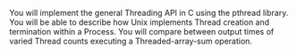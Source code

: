 You will implement the general Threading API in C using the pthread library. You
will be able to describe how Unix implements Thread creation and termination within a Process.
You will compare between output times of varied Thread counts executing a Threaded-array-sum
operation.
